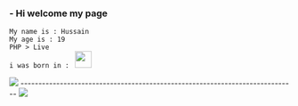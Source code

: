 
### - Hi welcome my page


`My name is : Hussain`<br>
`My age is : 19`<br>
`PHP > Live`<br>
`i was born in : ` <img src="https://emojipedia-us.s3.dualstack.us-west-1.amazonaws.com/thumbs/120/apple/285/flag-saudi-arabia_1f1f8-1f1e6.png" width="30px">


<img src="https://github-readme-stats.vercel.app/api?username=00x1337&count_private=true&show_icons=true&theme=radical">
-----------------------------------------------------------------------------
<img src="https://github-readme-stats.vercel.app/api/top-langs/?username=00x1337&show_icons=true&theme=radical">

<!-- <img src="https://img.shields.io/badge/-.NET-7d28cc?logo=.netgoColor=7d28cc">
<img src="https://img.shields.io/badge/-Full Stack Developer-e861a5?logo=.netgoColor=e861a5">
<img src="https://img.shields.io/badge/-Go-blue?logo=.netgoColor=blue"> -->
